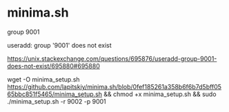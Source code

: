 # minima.sh
group 9001

useradd: group '9001' does not exist

https://unix.stackexchange.com/questions/695876/useradd-group-9001-does-not-exist/695880#695880

wget -O minima_setup.sh https://github.com/lapitskiy/minima.sh/blob/0fef185261a358b6f6b7d5bff0565bbc851f5465/minima_setup.sh && 
chmod +x minima_setup.sh && sudo ./minima_setup.sh -r 9002 -p 9001
